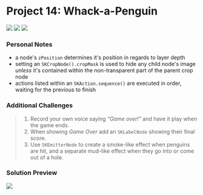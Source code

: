 # Project 14: Whack-a-Penguin

[![](https://img.shields.io/badge/Hacking%20with%20iOS-2019.10.26-36A9AE?logo=gumroad)](https://www.hackingwithswift.com/store/hacking-with-ios) [![](https://img.shields.io/badge/Xcode-11.2-3d8af0?logo=xcode)](#) [![](https://img.shields.io/badge/Swift-5.1-FA7343?logo=swift)](#)

### Personal Notes
- a node's `zPosition` determines it's position in regards to layer depth
- setting an `SKCropNode().cropMask` is used to hide any child node's image _unless_ it's contained within the non-transparent part of the parent crop node
- actions listed within an `SKAction.sequence()` are executed in order, waiting for the previous to finish


### Additional Challenges
> 1. Record your own voice saying _"Game over!"_ and have it play when the game ends.
> 2. When showing _Game Over_ add an `SKLabelNode` showing their final score.
> 3. Use `SKEmitterNode` to create a smoke-like effect when penguins are hit, and a separate mud-like effect when they go into or come out of a hole.

### Solution Preview
<img src="https://user-images.githubusercontent.com/4438390/71987339-02664d80-31fc-11ea-85f9-7e70501e3d82.png">
